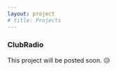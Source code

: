 ```yaml
---
layout: project
# title: Projects
---
```


### ClubRadio

This project will be posted soon. 😥
